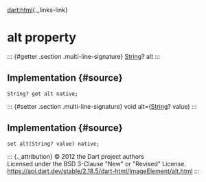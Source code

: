 [dart:html](../../dart-html/dart-html-library){._links-link}

alt property
============

::: {#getter .section .multi-line-signature}
[String](../../dart-core/string-class)? alt
:::

Implementation {#source}
--------------

``` {.language-dart data-language="dart"}
String? get alt native;
```

::: {#setter .section .multi-line-signature}
void alt=([String](../../dart-core/string-class)? value)
:::

Implementation {#source}
--------------

``` {.language-dart data-language="dart"}
set alt(String? value) native;
```

::: {._attribution}
© 2012 the Dart project authors\
Licensed under the BSD 3-Clause \"New\" or \"Revised\" License.\
<https://api.dart.dev/stable/2.18.5/dart-html/ImageElement/alt.html>
:::
